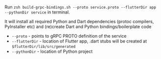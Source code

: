 Run `zsh build-grpc-bindings.sh --proto service.proto --flutterDir app --pythonDir service` in terminal.

It will install all required Python and Dart dependencies (protoс compilers, PyInstaller etc) and (re)create Dart and Python bindings/boilerplate code

- `--proto` - points to gRPC PROTO definition of the service
- `--flutterDir` - location of Flutter app, .dart stubs will be created at `$flutterDir/lib/src/generated`
- `--pythonDir` - location of Python project